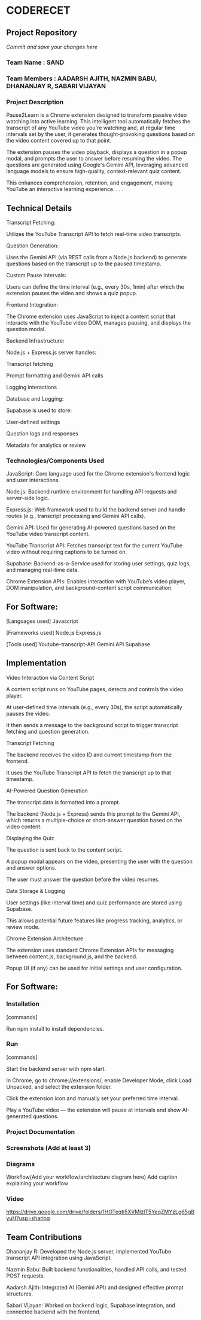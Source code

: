 # CODERECET

## Project Repository
*Commit and save your changes here*

### Team Name : SAND
### Team Members : AADARSH AJITH, NAZMIN BABU, DHANANJAY R, SABARI VIJAYAN
### Project Description
Pause2Learn is a Chrome extension designed to transform passive video watching into active learning. This intelligent tool automatically fetches the transcript of any YouTube video you're watching and, at regular time intervals set by the user, it generates thought-provoking questions based on the video content covered up to that point.

The extension pauses the video playback, displays a question in a popup modal, and prompts the user to answer before resuming the video. The questions are generated using Google's Gemini API, leveraging advanced language models to ensure high-quality, context-relevant quiz content.

This enhances comprehension, retention, and engagement, making YouTube an interactive learning experience.
.
.
.

## Technical Details
Transcript Fetching:

Utilizes the YouTube Transcript API to fetch real-time video transcripts.

Question Generation:

Uses the Gemini API (via REST calls from a Node.js backend) to generate questions based on the transcript up to the paused timestamp.

Custom Pause Intervals:

Users can define the time interval (e.g., every 30s, 1min) after which the extension pauses the video and shows a quiz popup.

Frontend Integration:

The Chrome extension uses JavaScript to inject a content script that interacts with the YouTube video DOM, manages pausing, and displays the question modal.

Backend Infrastructure:

Node.js + Express.js server handles:

Transcript fetching

Prompt formatting and Gemini API calls

Logging interactions

Database and Logging:

Supabase is used to store:

User-defined settings

Question logs and responses

Metadata for analytics or review



### Technologies/Components Used
JavaScript: Core language used for the Chrome extension's frontend logic and user interactions.

Node.js: Backend runtime environment for handling API requests and server-side logic.

Express.js: Web framework used to build the backend server and handle routes (e.g., transcript processing and Gemini API calls).

Gemini API: Used for generating AI-powered questions based on the YouTube video transcript content.

YouTube Transcript API: Fetches transcript text for the current YouTube video without requiring captions to be turned on.

Supabase: Backend-as-a-Service used for storing user settings, quiz logs, and managing real-time data.

Chrome Extension APIs: Enables interaction with YouTube’s video player, DOM manipulation, and background-content script communication.

## For Software:

[Languages used]
Javascript

[Frameworks used]
Node.js
Express.js

[Tools used]
Youtube-transcript-API
Gemini API
Supabase

## Implementation
Video Interaction via Content Script

A content script runs on YouTube pages, detects and controls the video player.

At user-defined time intervals (e.g., every 30s), the script automatically pauses the video.

It then sends a message to the background script to trigger transcript fetching and question generation.

Transcript Fetching

The backend receives the video ID and current timestamp from the frontend.

It uses the YouTube Transcript API to fetch the transcript up to that timestamp.

AI-Powered Question Generation

The transcript data is formatted into a prompt.

The backend (Node.js + Express) sends this prompt to the Gemini API, which returns a multiple-choice or short-answer question based on the video content.

Displaying the Quiz

The question is sent back to the content script.

A popup modal appears on the video, presenting the user with the question and answer options.

The user must answer the question before the video resumes.

Data Storage & Logging

User settings (like interval time) and quiz performance are stored using Supabase.

This allows potential future features like progress tracking, analytics, or review mode.

Chrome Extension Architecture

The extension uses standard Chrome Extension APIs for messaging between content.js, background.js, and the backend.

Popup UI (if any) can be used for initial settings and user configuration.

## For Software:

### Installation
[commands]

Run npm install to install dependencies.

### Run
[commands]

Start the backend server with npm start.

In Chrome, go to chrome://extensions/, enable Developer Mode, click Load Unpacked, and select the extension folder.

Click the extension icon and manually set your preferred time interval.

Play a YouTube video — the extension will pause at intervals and show AI-generated questions.


### Project Documentation

### Screenshots (Add at least 3)

### Diagrams
Workflow(Add your workflow/architecture diagram here) Add caption explaining your workflow

### Video
https://drive.google.com/drive/folders/1HOTeqti5XVMlzlT5YeqZMYzLg65gByuH?usp=sharing

## Team Contributions
Dhananjay R: Developed the Node.js server, implemented YouTube transcript API integration using JavaScript.

Nazmin Babu: Built backend functionalities, handled API calls, and tested POST requests.

Aadarsh Ajith: Integrated AI (Gemini API) and designed effective prompt structures.

Sabari Vijayan: Worked on backend logic, Supabase integration, and connected backend with the frontend.
